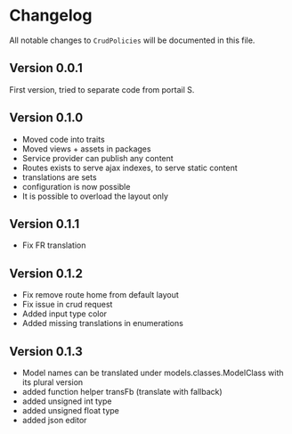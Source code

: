 # Changelog

All notable changes to `CrudPolicies` will be documented in this file.

## Version 0.0.1
First version, tried to separate code from portail S.

## Version 0.1.0
- Moved code into traits
- Moved views + assets in packages
- Service provider can publish any content
- Routes exists to serve ajax indexes, to serve static content
- translations are sets
- configuration is now possible
- It is possible to overload the layout only

## Version 0.1.1
- Fix FR translation

## Version 0.1.2
- Fix remove route home from default layout
- Fix issue in crud request
- Added input type color
- Added missing translations in enumerations

## Version 0.1.3
- Model names can be translated under models.classes.ModelClass with its plural version
- added function helper transFb (translate with fallback)
- added unsigned int type
- added unsigned float type
- added json editor
